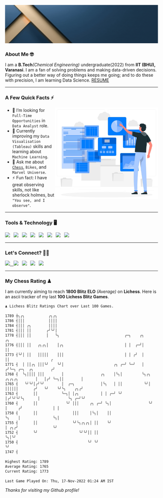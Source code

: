   <img src= "https://github.com/Laxman-Lakhan/Laxman-Lakhan/blob/master/Assets/Header.gif">

### About Me 🤓

I am a **B.Tech**_(Chemical Engineering)_ undergraduate(2022) from **IIT (BHU), Varanasi**. I am a fan of solving problems and making data-driven decisions. Figuring out a better way of doing things keeps me going; and to do these with precision, I am learning Data Science.
[RESUME](https://drive.google.com/file/d/1UIOoogRLj5eGQFQBkuvMmTISZVdl2Ok7/view?usp=sharing)

---

### A Few Quick Facts ⚡️
<img align="right" alt="Coding" width="340" src="https://github.com/Laxman-Lakhan/Laxman-Lakhan/blob/master/Assets/Data_Vector.jpg">   

- 🤝 I’m looking for `Full-Time Opportunities` in `Data Analyst` role.
- 📖 Currently improving my `Data Visualisation (Tableau)` skills and learning about `Machine Learning`.
- 💬 Ask me about [`Chess`](https://lichess.org/@/YourKingIsInDanger), `Bikes`, and `Marvel Universe`.
- ⚡️ Fun fact: I have great observing skills, not like sherlock holmes, but `"You see, and I observe"`.

---
### Tools & Technology 🖥

<img src="https://img.shields.io/badge/Python-white?logo=Python&logoColor=ColorName&style=ShieldStyle" /> &nbsp;
<img src="https://img.shields.io/badge/MySQL-white?logo=MySQL&logoColor=ColorName&style=ShieldStyle" /> &nbsp;
<img src="https://img.shields.io/badge/Tableau-white?logo=Tableau&logoColor=ColorName&style=ShieldStyle" /> &nbsp;
<img src="https://img.shields.io/badge/Excel-white?logo=Microsoft+Excel&logoColor=196F3D&style=ShieldStyle" /> &nbsp;
<img src="https://img.shields.io/badge/Jupyter-white?logo=Jupyter&logoColor=ColorName&style=ShieldStyle" /> &nbsp;
<img src="https://img.shields.io/badge/pandas-white?logo=Pandas&logoColor=000080&style=ShieldStyle" /> &nbsp;
<img src="https://img.shields.io/badge/numpy-white?logo=Numpy&logoColor=85C1E9&style=ShieldStyle" /> &nbsp;
<img src="https://img.shields.io/badge/scikit learn-white?logo=Scikit+Learn&logoColor=ColorName&style=ShieldStyle" /> &nbsp;



---

### Let's Connect? 🫳🏻

<a href="mailto:laxmansingh.lakhan@gmail.com"> <img src="https://img.icons8.com/fluent/48/000000/gmail.png" width="3.5%"/> &nbsp;
[<img src="https://img.icons8.com/color/48/000000/linkedin.png" width="3.5%"/>](https://www.linkedin.com/in/laxman-lakhan/)  &nbsp;
[<img src="https://img.icons8.com/fluent/48/000000/facebook-new.png" width="3.5%"/>](https://www.facebook.com/s.laxmanlakhan/)  &nbsp;
[<img src="https://img.icons8.com/fluent/48/000000/instagram-new.png" width="3.5%"/>](https://www.instagram.com/laxman.lakhan/)  &nbsp;
[<img src="https://img.icons8.com/color/48/000000/twitter.png" width="3.5%"/>](https://twitter.com/laxman__lakhan)  &nbsp;

 ---
  
### My Chess Rating ♟
  
I am currently aiming to reach **1800 Blitz ELO** *(Average)* on **Lichess**. Here is an ascii tracker of my last **100 Lichess Blitz Games**.

  ```
  ♟︎ 𝙻𝚒𝚌𝚑𝚎𝚜𝚜 𝙱𝚕𝚒𝚝𝚣 𝚁𝚊𝚝𝚒𝚗𝚐𝚜 𝙲𝚑𝚊𝚛𝚝 𝚘𝚟𝚎𝚛 𝙻𝚊𝚜𝚝 𝟷00 𝙶𝚊𝚖𝚎𝚜.
  
1789 ┼╮╭╮           ╭╮╭╮
1786 ┤│││           ││││
1784 ┤│││ ╭╮        ││││
1781 ┤│││ ││       ╭╯╰╯│
1778 ┤│││ ││       │   ╰╮                              ╭─╮    ╭╮                   ╭╮
1776 ┤│││ ││   ╭╮╭╮│    │╭╮                            │ │  ╭─╯│                   ││
1773 ┤╰╯│ ││   │││││    │││                            │ │ ╭╯  │                   ││                   ╭
1771 ┤  │ ││╭╮ │││╰╯    ╰╯│                       ╭╮ ╭─╯ ╰─╯   │                  ╭╯╰─╮ ╭─╮  ╭╮        ╭╯
1768 ┤  ╰╮││││ │││        │                 ╭╮    │╰╮│         ╰╮╭╮ ╭╮╭╮╭╮        │   │╭╯ ╰─╮││        │
1765 ┤   ╰╯╰╯│╭╯╰╯        │  ╭─╮            │╰╮   │ ││          ╰╯│ ││││││       ╭╯   ╰╯    ╰╯╰╮    ╭╮╭╯
1763 ┤       ││           ╰─╮│ │╭╮          │ │ ╭─╯ ╰╯            │╭╯╰╯╰╯╰╮      │             ╰╮ ╭─╯╰╯
1760 ┤       ││             ╰╯ │││     ╭╮ ╭─╯ ╰╮│                 ╰╯      │     ╭╯              │ │
1758 ┤       ││                │││     │╰╮│    ││                         ╰╮    │               ╰╮│
1755 ┤       ││                ╰╯╰╮╭╮╭╮│ ││    ╰╯                          │ ╭╮╭╯                ╰╯
1752 ┤       ╰╯                   ╰╯╰╯││ ││                                ╰╮│╰╯
1750 ┤                                ╰╯ ╰╯                                 ╰╯
1747 ┤ 

Highest Rating: 1789
Average Rating: 1765
Current Rating: 1773 

Last Game Played On: Thu, 17-Nov-2022 01:24 AM IST
  ```
  
  
*Thanks for visiting my Github profile!*
